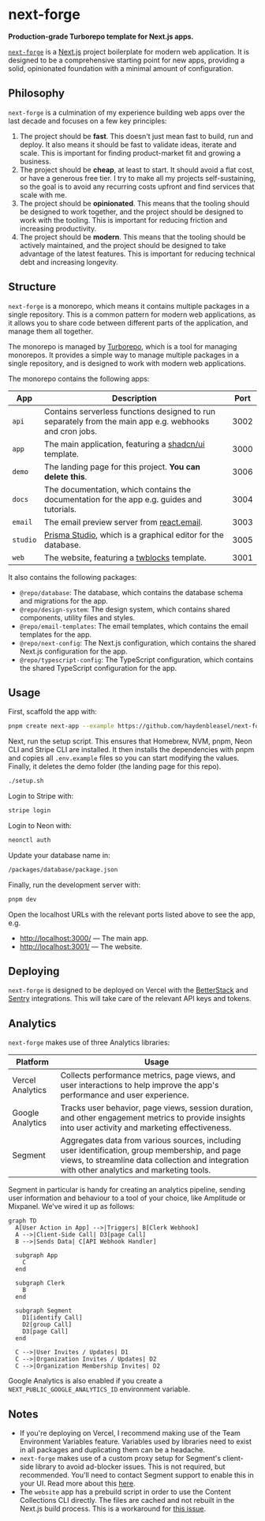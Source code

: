 # next-forge

**Production-grade Turborepo template for Next.js apps.**

[`next-forge`](https://github.com/haydenbleasel/next-forge) is a [Next.js](https://nextjs.org/) project boilerplate for modern web application. It is designed to be a comprehensive starting point for new apps, providing a solid, opinionated foundation with a minimal amount of configuration.

## Philosophy

`next-forge` is a culmination of my experience building web apps over the last decade and focuses on a few key principles:

1. The project should be **fast**. This doesn't just mean fast to build, run and deploy. It also means it should be fast to validate ideas, iterate and scale. This is important for finding product-market fit and growing a business.
2. The project should be **cheap**, at least to start. It should avoid a flat cost, or have a generous free tier. I try to make all my projects self-sustaining, so the goal is to avoid any recurring costs upfront and find services that scale with me.
3. The project should be **opinionated**. This means that the tooling should be designed to work together, and the project should be designed to work with the tooling. This is important for reducing friction and increasing productivity.
4. The project should be **modern**. This means that the tooling should be actively maintained, and the project should be designed to take advantage of the latest features. This is important for reducing technical debt and increasing longevity.

## Structure

`next-forge` is a monorepo, which means it contains multiple packages in a single repository. This is a common pattern for modern web applications, as it allows you to share code between different parts of the application, and manage them all together.

The monorepo is managed by [Turborepo](https://turbo.build/repo), which is a tool for managing monorepos. It provides a simple way to manage multiple packages in a single repository, and is designed to work with modern web applications.

The monorepo contains the following apps:

| App | Description | Port |
| --- | ----------- | ---- |
| `api` | Contains serverless functions designed to run separately from the main app e.g. webhooks and cron jobs. | 3002 |
| `app` | The main application, featuring a [shadcn/ui](https://ui.shadcn.com/) template. | 3000 |
| `demo` | The landing page for this project. **You can delete this**. | 3006 |
| `docs` | The documentation, which contains the documentation for the app e.g. guides and tutorials. | 3004 |
| `email` | The email preview server from [react.email](https://react.email/). | 3003 |
| `studio` | [Prisma Studio](https://www.prisma.io/studio), which is a graphical editor for the database. | 3005 |
| `web` | The website, featuring a [twblocks](https://www.twblocks.com/) template. | 3001 |

It also contains the following packages:

- `@repo/database`: The database, which contains the database schema and migrations for the app.
- `@repo/design-system`: The design system, which contains shared components, utility files and styles.
- `@repo/email-templates`: The email templates, which contains the email templates for the app.
- `@repo/next-config`: The Next.js configuration, which contains the shared Next.js configuration for the app.
- `@repo/typescript-config`: The TypeScript configuration, which contains the shared TypeScript configuration for the app.

## Usage

First, scaffold the app with:

```sh
pnpm create next-app --example https://github.com/haydenbleasel/next-forge
```

Next, run the setup script. This ensures that Homebrew, NVM, pnpm, Neon CLI and Stripe CLI are installed. It then installs the dependencies with pnpm and copies all `.env.example` files so you can start modifying the values. Finally, it deletes the demo folder (the landing page for this repo).

```sh
./setup.sh
```

Login to Stripe with:

```sh
stripe login
```

Login to Neon with:

```sh
neonctl auth
```

Update your database name in:

```txt
/packages/database/package.json
```

Finally, run the development server with:

```sh
pnpm dev
```

Open the localhost URLs with the relevant ports listed above to see the app, e.g.

- [http://localhost:3000/](http://localhost:3000/) — The main app.
- [http://localhost:3001/](http://localhost:3001/) — The website.

## Deploying

`next-forge` is designed to be deployed on Vercel with the [BetterStack](https://vercel.com/integrations/betterstack) and [Sentry](https://vercel.com/integrations/sentry) integrations. This will take care of the relevant API keys and tokens.

## Analytics

`next-forge` makes use of three Analytics libraries:

| Platform   | Usage                                                                 |
|---------------------|-------------------------------------------------------------------------------------------------|
| Vercel Analytics    | Collects performance metrics, page views, and user interactions to help improve the app's performance and user experience. |
| Google Analytics    | Tracks user behavior, page views, session duration, and other engagement metrics to provide insights into user activity and marketing effectiveness. |
| Segment             | Aggregates data from various sources, including user identification, group membership, and page views, to streamline data collection and integration with other analytics and marketing tools. |

Segment in particular is handy for creating an analytics pipeline, sending user information and behaviour to a tool of your choice, like Amplitude or Mixpanel. We've wired it up as follows:

```mermaid
graph TD
  A[User Action in App] -->|Triggers| B[Clerk Webhook]
  A -->|Client-Side Call| D3[page Call]
  B -->|Sends Data| C[API Webhook Handler]

  subgraph App
    C
  end

  subgraph Clerk
    B
  end

  subgraph Segment
    D1[identify Call]
    D2[group Call]
    D3[page Call]
  end

  C -->|User Invites / Updates| D1
  C -->|Organization Invites / Updates| D2
  C -->|Organization Membership Invites| D2
```

Google Analytics is also enabled if you create a `NEXT_PUBLIC_GOOGLE_ANALYTICS_ID` environment variable.

## Notes

- If you're deploying on Vercel, I recommend making use of the Team Environment Variables feature. Variables used by libraries need to exist in all packages and duplicating them can be a headache.
- `next-forge` makes use of a custom proxy setup for Segment's client-side library to avoid ad-blocker issues. This is not required, but recommended. You'll need to contact Segment support to enable this in your UI. Read more about this [here](https://segment.com/docs/connections/sources/catalog/libraries/website/javascript/custom-proxy/#custom-cdn--api-proxy).
- The `website` app has a prebuild script in order to use the Content Collections CLI directly. The files are cached and not rebuilt in the Next.js build process. This is a workaround for [this issue](https://github.com/sdorra/content-collections/issues/214).